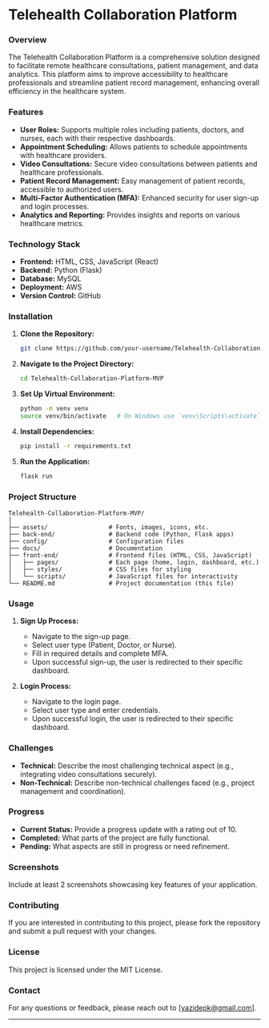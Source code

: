 # Telehealth Collaboration Platform

### Overview
The Telehealth Collaboration Platform is a comprehensive solution designed to facilitate remote healthcare consultations, patient management, and data analytics. This platform aims to improve accessibility to healthcare professionals and streamline patient record management, enhancing overall efficiency in the healthcare system.

### Features
- **User Roles:** Supports multiple roles including patients, doctors, and nurses, each with their respective dashboards.
- **Appointment Scheduling:** Allows patients to schedule appointments with healthcare providers.
- **Video Consultations:** Secure video consultations between patients and healthcare professionals.
- **Patient Record Management:** Easy management of patient records, accessible to authorized users.
- **Multi-Factor Authentication (MFA):** Enhanced security for user sign-up and login processes.
- **Analytics and Reporting:** Provides insights and reports on various healthcare metrics.

### Technology Stack
- **Frontend:** HTML, CSS, JavaScript (React)
- **Backend:** Python (Flask)
- **Database:** MySQL
- **Deployment:** AWS
- **Version Control:** GitHub

### Installation

1. **Clone the Repository:**
   ```bash
   git clone https://github.com/your-username/Telehealth-Collaboration-Platform-MVP.git
   ```
   
2. **Navigate to the Project Directory:**
   ```bash
   cd Telehealth-Collaboration-Platform-MVP
   ```

3. **Set Up Virtual Environment:**
   ```bash
   python -m venv venv
   source venv/bin/activate   # On Windows use `venv\Scripts\activate`
   ```

4. **Install Dependencies:**
   ```bash
   pip install -r requirements.txt
   ```

5. **Run the Application:**
   ```bash
   flask run
   ```
   
### Project Structure

```plaintext
Telehealth-Collaboration-Platform-MVP/
│
├── assets/                 # Fonts, images, icons, etc.
├── back-end/               # Backend code (Python, Flask apps)
├── config/                 # Configuration files
├── docs/                   # Documentation
├── front-end/              # Frontend files (HTML, CSS, JavaScript)
│   ├── pages/              # Each page (home, login, dashboard, etc.)
│   ├── styles/             # CSS files for styling
│   └── scripts/            # JavaScript files for interactivity
└── README.md               # Project documentation (this file)
```

### Usage
1. **Sign Up Process:**
   - Navigate to the sign-up page.
   - Select user type (Patient, Doctor, or Nurse).
   - Fill in required details and complete MFA.
   - Upon successful sign-up, the user is redirected to their specific dashboard.

2. **Login Process:**
   - Navigate to the login page.
   - Select user type and enter credentials.
   - Upon successful login, the user is redirected to their specific dashboard.

### Challenges
- **Technical:** Describe the most challenging technical aspect (e.g., integrating video consultations securely).
- **Non-Technical:** Describe non-technical challenges faced (e.g., project management and coordination).

### Progress
- **Current Status:** Provide a progress update with a rating out of 10.
- **Completed:** What parts of the project are fully functional.
- **Pending:** What aspects are still in progress or need refinement.

### Screenshots
Include at least 2 screenshots showcasing key features of your application.

### Contributing
If you are interested in contributing to this project, please fork the repository and submit a pull request with your changes.

### License
This project is licensed under the MIT License.

### Contact
For any questions or feedback, please reach out to [yazidepk@gmail.com].

---